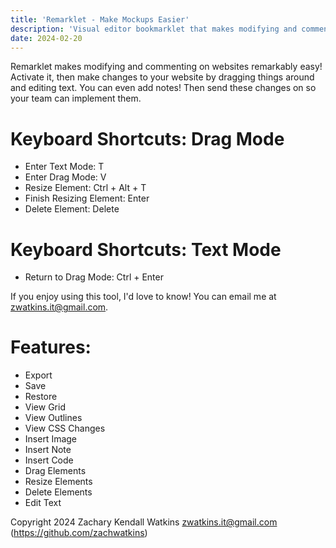 ```yaml
---
title: 'Remarklet - Make Mockups Easier'
description: 'Visual editor bookmarklet that makes modifying and commenting on web pages remarkably easy!'
date: 2024-02-20
---
```


<script setup>
  import { onMounted } from 'vue';
  onMounted(async () => {
    const main = await import('./app/src/remarklet.js');
    main.createRemarklet();
  });
</script>

Remarklet makes modifying and commenting on websites remarkably easy! Activate it, then make changes to your website by dragging things around and editing text. You can even add notes! Then send these changes on so your team can implement them.

# Keyboard Shortcuts: Drag Mode

- Enter Text Mode: T
- Enter Drag Mode: V
- Resize Element: Ctrl + Alt + T
- Finish Resizing Element: Enter
- Delete Element: Delete

# Keyboard Shortcuts: Text Mode

- Return to Drag Mode: Ctrl + Enter

If you enjoy using this tool, I'd love to know! You can email me at <a href="mailto:zwatkins.it@gmail.com">zwatkins.it&#64;gmail.com</a>.

# Features:

- Export
- Save
- Restore
- View Grid
- View Outlines
- View CSS Changes
- Insert Image
- Insert Note
- Insert Code
- Drag Elements
- Resize Elements
- Delete Elements
- Edit Text

Copyright 2024 Zachary Kendall Watkins <zwatkins.it@gmail.com> (https://github.com/zachwatkins)
